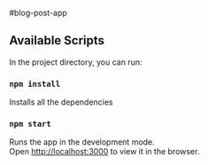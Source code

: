 #blog-post-app

## Available Scripts

In the project directory, you can run:

### `npm install`

Installs all the dependencies

### `npm start`

Runs the app in the development mode.<br />
Open [http://localhost:3000](http://localhost:3000) to view it in the browser.

